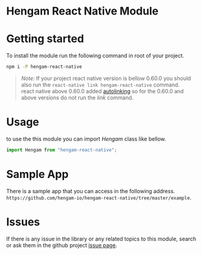 
# Hengam React Native Module

# Getting started

To install the module run the following command in root of your project.

```bash
npm i -P hengam-react-native
```

> *Note:* If your project react native version is bellow 0.60.0 you should also run the `react-native link hengam-react-native` command.     
react native above 0.60.0 added [autolinking](https://facebook.github.io/react-native/blog/2019/07/03/version-60#native-modules-are-now-autolinked) so for the 0.60.0 and above versions do not run the *link* command.


# Usage

to use the this module you can import *Hengam* class like bellow.

```js
import Hengam from "hengam-react-native";
```

# Sample App

There is a sample app that you can access in the following address.
`https://github.com/hengam-io/hengam-react-native/tree/master/example`.

# Issues

If there is any issue in the library or any related topics to this module, search or ask them in the github project [issue page][repo-issues].


[repo-issues]: https://github.com/hengam-io/hengam-react-native/issues
